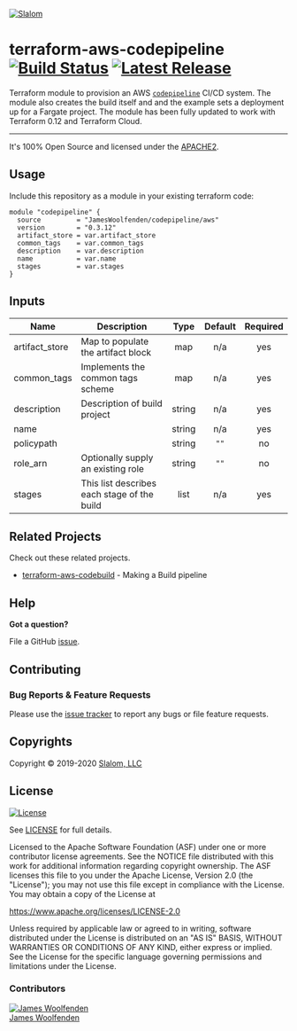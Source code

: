 [![Slalom][logo]](https://slalom.com)

# terraform-aws-codepipeline [![Build Status](https://travis-ci.com/JamesWoolfenden/terraform-aws-codepipeline.svg?branch=master)](https://travis-ci.com/JamesWoolfenden/terraform-aws-codepipeline) [![Latest Release](https://img.shields.io/github/release/JamesWoolfenden/terraform-aws-codepipeline.svg)](https://github.com/JamesWoolfenden/terraform-aws-codepipeline/releases/latest)

Terraform module to provision an AWS [`codepipeline`](https://aws.amazon.com/codepipeline/) CI/CD system.
The module also creates the build itself and and the example sets a deployment up for a Fargate project.  The module has been fully updated to work with Terraform 0.12 and Terraform Cloud.

---

It's 100% Open Source and licensed under the [APACHE2](LICENSE).

## Usage

Include this repository as a module in your existing terraform code:

```hcl
module "codepipeline" {
  source         = "JamesWoolfenden/codepipeline/aws"
  version        = "0.3.12"
  artifact_store = var.artifact_store
  common_tags    = var.common_tags
  description    = var.description
  name           = var.name
  stages         = var.stages
}
```

<!-- BEGINNING OF PRE-COMMIT-TERRAFORM DOCS HOOK -->
## Inputs

| Name | Description | Type | Default | Required |
|------|-------------|:----:|:-----:|:-----:|
| artifact\_store | Map to populate the artifact block | map | n/a | yes |
| common\_tags | Implements the common tags scheme | map | n/a | yes |
| description | Description of build project | string | n/a | yes |
| name |  | string | n/a | yes |
| policypath |  | string | `""` | no |
| role\_arn | Optionally supply an existing role | string | `""` | no |
| stages | This list describes each stage of the build | list | n/a | yes |

<!-- END OF PRE-COMMIT-TERRAFORM DOCS HOOK -->

## Related Projects

Check out these related projects.

- [terraform-aws-codebuild](https://github.com/jameswoolfenden/terraform-aws-codebuild) - Making a Build pipeline

## Help

**Got a question?**

File a GitHub [issue](https://github.com/jameswoolfenden/terraform-aws-codepipeline/issues).

## Contributing

### Bug Reports & Feature Requests

Please use the [issue tracker](https://github.com/jameswoolfenden/terraform-aws-codepipeline/issues) to report any bugs or file feature requests.

## Copyrights

Copyright © 2019-2020 [Slalom, LLC](https://slalom.com)

## License

[![License](https://img.shields.io/badge/License-Apache%202.0-blue.svg)](https://opensource.org/licenses/Apache-2.0)

See [LICENSE](LICENSE) for full details.

Licensed to the Apache Software Foundation (ASF) under one
or more contributor license agreements.  See the NOTICE file
distributed with this work for additional information
regarding copyright ownership.  The ASF licenses this file
to you under the Apache License, Version 2.0 (the
"License"); you may not use this file except in compliance
with the License.  You may obtain a copy of the License at

<https://www.apache.org/licenses/LICENSE-2.0>

Unless required by applicable law or agreed to in writing,
software distributed under the License is distributed on an
"AS IS" BASIS, WITHOUT WARRANTIES OR CONDITIONS OF ANY
KIND, either express or implied.  See the License for the
specific language governing permissions and limitations
under the License.

### Contributors

  [![James Woolfenden][jameswoolfenden_avatar]][jameswoolfenden_homepage]<br/>[James Woolfenden][jameswoolfenden_homepage]

  [jameswoolfenden_homepage]: https://github.com/jameswoolfenden
  [jameswoolfenden_avatar]: https://github.com/jameswoolfenden.png?size=150

[logo]: https://gist.githubusercontent.com/JamesWoolfenden/5c457434351e9fe732ca22b78fdd7d5e/raw/15933294ae2b00f5dba6557d2be88f4b4da21201/slalom-logo.png
[website]: https://slalom.com
[github]: https://github.com/jameswoolfenden
[linkedin]: https://www.linkedin.com/company/slalom-consulting/
[twitter]: https://twitter.com/Slalom

[share_twitter]: https://twitter.com/intent/tweet/?text=terraform-aws-codepipeline&url=https://github.com/jameswoolfenden/terraform-aws-codepipeline
[share_linkedin]: https://www.linkedin.com/shareArticle?mini=true&title=terraform-aws-codepipeline&url=https://github.com/jameswoolfenden/terraform-aws-codepipeline
[share_reddit]: https://reddit.com/submit/?url=https://github.com/jameswoolfenden/terraform-aws-codepipeline
[share_facebook]: https://facebook.com/sharer/sharer.php?u=https://github.com/jameswoolfenden/terraform-aws-codepipeline
[share_email]: mailto:?subject=terraform-aws-codepipeline&body=https://github.com/jameswoolfenden/terraform-aws-codepipeline
